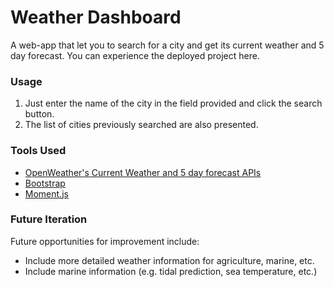 # Weather Dashboard

A web-app that let you to search for a city and get its current weather and 5 day forecast. You can experience the deployed project here.


### Usage

1. Just enter the name of the city in the field provided and click the search button.
2. The list of cities previously searched are also presented.

### Tools Used

- [OpenWeather's Current Weather and 5 day forecast APIs](https://openweathermap.org/api)
- [Bootstrap](https://getbootstrap.com/)
- [Moment.js](https://momentjs.com/)

### Future Iteration

Future opportunities for improvement include:

- Include more detailed weather information for agriculture, marine, etc.
- Include marine information (e.g. tidal prediction, sea temperature, etc.)

